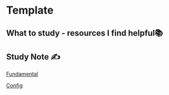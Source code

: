 # Template

## What to study - resources I find helpful📚



## Study Note ✍️

[Fundamental](#Fundamental)

[Config](#Config)

